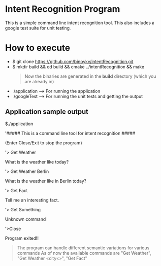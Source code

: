 # Intent Recognition Program

This is a simple command line intent recognition tool. This also includes a google test suite for unit testing.



# How to execute
- $ git clone https://github.com/binoykv/intentRecognition.git
- $ mkdir build && cd build && cmake ../intentRecognition && make
  > Now the binaries are generated in the **build** directory (which you are already in)
- ./application   --> For running the application
- ./googleTest    --> For running the unit tests and getting the output

## Application sample output
  $./application
  
 '##### This is a command line tool for intent recognition #####
 
 (Enter Close/Exit to stop the program)
 
'> Get Weather

What is the weather like today?

'> Get Weather Berlin

What is the weather like in Berlin today?

'> Get Fact

Tell me an interesting fact.

'> Get Something

Unknown command

'>Close

Program exited!!

> The program can handle different semantic variations for various commands
> As of now the available commands are "Get Weather", "Get Weather  <city<>", "Get Fact"
